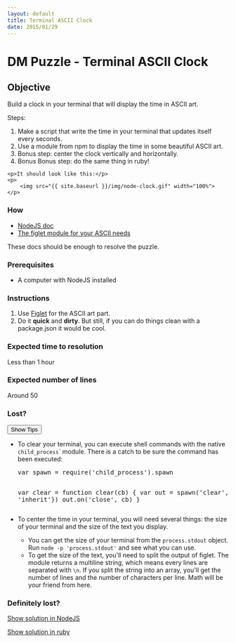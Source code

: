 ```yaml
---
layout: default
title: Terminal ASCII Clock
date: 2015/01/29
---
```

<h1>DM Puzzle - Terminal ASCII Clock</h1>

<h2>Objective</h2>

<div>
    <p>Build a clock in your terminal that will display the time in ASCII art.</p>
    <p>Steps:</p>
    <ol>
        <li>Make a script that write the time in your terminal that updates itself every seconds.</li>
        <li>Use a module from npm to display the time in some beautiful ASCII art.</li>
        <li>Bonus step: center the clock vertically and horizontally.</li>
        <li>Bonus Bonus step: do the same thing in ruby!</li>
    </ol>

    <p>It should look like this:</p>
    <p>
        <img src="{{ site.baseurl }}/img/node-clock.gif" width="100%">
    </p>
</div>

<h3>How</h3>
<div>
    <ul>
        <li><a target="_blank" href="http://nodejs.org/api/">NodeJS doc</a></li>
        <li><a target="_blank" href="https://www.npmjs.com/package/figlet">The figlet module for your ASCII needs</a></li>
    </ul>
    <p>These docs should be enough to resolve the puzzle. </p>
</div>

<h3>Prerequisites</h3>

<div>
    <ul>
        <li>A computer with NodeJS installed</li>
    </ul>
</div>

<h3>Instructions</h3>

<div>
    <ol>
        <li>Use <a href="https://www.npmjs.com/package/figlet">Figlet</a> for the ASCII art part.</li>
        <li>Do it <strong>quick</strong> and <strong>dirty</strong>. But still, if you can do things clean with a package.json it would be cool.</li>
    </ol>
</div>

<h3>Expected time to resolution</h3>
<div>
    <p>Less than 1 hour</p>
</div>

<h3>Expected number of lines</h3>
<div>
    <p>Around 50</p>
</div>

<h3>Lost?</h3>
<div>
    <button class="show-tips" id="show-tips">Show Tips</button>
    <div id="tips">
        <ul>
            <li>
                <p>To clear your terminal, you can execute shell commands with the native <code>child_process</code>` module. There is a catch to be sure the command has been executed:</p>
                <pre>var spawn = require('child_process').spawn

var clear = function clear(cb) {
  var out = spawn('clear', [], {stdio: 'inherit'})
  out.on('close', cb)
}</pre>
            </li>
            <li>
                <p>To center the time in your terminal, you will need several things: the size of your terminal and the size of the text you display.</p>
                <ul>
                    <li>You can get the size of your terminal from the <code>process.stdout</code> object. Run <code>node -p 'process.stdout'</code> and see what you can use.</li>
                    <li>To get the size of the text, you'll need to split the output of figlet. The module returns a multiline string, which means every lines are separated with <code>\n</code>. If you split the string into an array, you'll get the number of lines and the number of characters per line. Math will be your friend from here.</li>
                </ul>
            </li>
        </ul>
    </div>
</div>

<h3>Definitely lost?</h3>
<div>
    <p><a target="_blank" href="https://github.com/dailymotion/puzzles/blob/romain-berger/node-clock/index.js">Show solution in NodeJS</a></p>
    <p><a href="_blank" href="https://github.com/dailymotion/puzzles/blob/romain-berger/node-clock-rb/clock.rb">Show solution in ruby</a></p>
</div>
</div>
